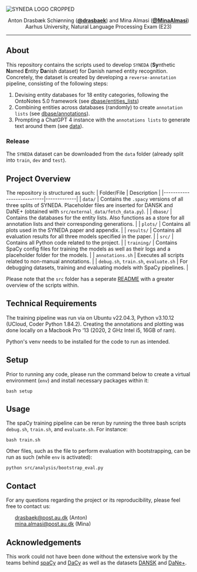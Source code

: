 ![SYNEDA LOGO CROPPED](https://github.com/drasbaek/SYNEDA/assets/71491570/5104e03e-3bc0-4c7d-adb4-d6ee7569972d)

<p align="center">
  Anton Drasbæk Schiønning (<strong><a href="https://github.com/drasbaek">@drasbaek</a></strong>) and
  Mina Almasi (<strong><a href="https://github.com/MinaAlmasi">@MinaAlmasi</a></strong>)<br>
  Aarhus University, Natural Language Processing Exam (E23)
</p>
<hr>

## About
This repository contains the scripts used to develop `SYNEDA` (**Sy**nthetic **N**amed **E**ntity **Da**nish dataset) for Danish named entity recognition. Concretely, the dataset is created by developing a `reverse-annotation` pipeline, consisting of the following steps: 

1. Devising entity databases for 18 entity categories, following the OntoNotes 5.0 framework (see [dbase/entities_lists](https://github.com/drasbaek/SYNEDA/tree/main/dbase/entities_lists))
2. Combining entities across databases (randomly) to create `annotation lists` (see [dbase/annotations](https://github.com/drasbaek/SYNEDA/tree/main/dbase/annotations)). 
3. Prompting a ChatGPT 4 instance with the `annotations lists` to generate text around them (see [data](https://github.com/drasbaek/SYNEDA/tree/main/data)).

### Release
The `SYNEDA` dataset can be downloaded from the `data` folder (already split into `train`, `dev` and `test`). 

## Project Overview
The repository is structured as such: 
| Folder/File               | Description |
|---------------------------|-------------|
| `data/`                   | Contains the `.spacy` versions of all three splits of SYNEDA. Placeholder files are inserted for DANSK and DaNE+ (obtained with `src/external_data/fetch_data.py`). |
| `dbase/`                  | Contains the databases for the entity lists. Also functions as a store for all annotation lists and their corresponding generations. |
| `plots/`                  | Contains all plots used in the SYNEDA paper and appendix. |
| `results/`                | Contains all evaluation results for all three models specified in the paper. |
| `src/`                    | Contains all Python code related to the project. |
| `training/`               | Contains SpaCy config files for training the models as well as their logs and a placeholder folder for the models. |
| `annotations.sh`          | Executes all scripts related to non-manual annotations. |
| `debug.sh`, `train.sh`, `evaluate.sh` | For debugging datasets, training and evaluating models with SpaCy pipelines. |

Please note that the `src` folder has a seperate [README](https://github.com/drasbaek/SYNEDA/tree/main/src) with a greater overview of the scripts within. 


## Technical Requirements
The training pipeline was run via on Ubuntu v22.04.3, Python v3.10.12 (UCloud, Coder Python 1.84.2). Creating the annotations and plotting was done locally on a Macbook Pro ‘13 (2020, 2 GHz Intel i5, 16GB of ram). 

Python's venv needs to be installed for the code to run as intended.

## Setup
Prior to running any code, please run the command below to create a virtual environment (`env`) and install necessary packages within it:
```
bash setup
```

## Usage
The spaCy training pipeline can be rerun by running the three bash scripts `debug.sh`, `train.sh`, and `evaluate.sh`. For instance:
```
bash train.sh
```

Other files, such as the file to perform evaluation with bootstrapping, can be run as such (while `env` is activated):
```
python src/analysis/bootstrap_eval.py
```

## Contact
For any questions regarding the project or its reproducibility, please feel free to contact us: 
<ul style="list-style-type: none;">
  <li><a href="mailto:drasbaek@post.au.dk">drasbaek@post.au.dk</a>
(Anton)</li>
    <li><a href="mailto: mina.almasi@post.au.dk"> mina.almasi@post.au.dk</a>
(Mina)</li>
</ul>

## Acknowledgements 
This work could not have been done without the extensive work by the teams behind [spaCy](https://spacy.io/) and [DaCy](https://github.com/centre-for-humanities-computing/DaCy) as well as the datasets [DANSK](https://huggingface.co/datasets/chcaa/DANSK) and [DaNe+](https://huggingface.co/datasets/KennethEnevoldsen/dane_plus).

